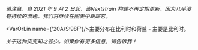 _请注意，自 2021 年 9 月 2 日起，该Nextstrain 构建不再定期更新，因为几乎没有持续的流通。我们将继续在图表中跟踪它。_

<VarOrLin name={'20A/S:98F'}/>主要分布在比利时和荷兰 - 主要是比利时。

_关于这种突变知之甚少。如果你有更多信息，请告诉我！_
